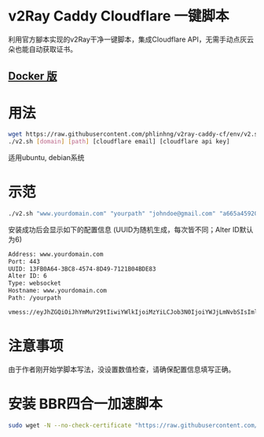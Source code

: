 # v2Ray Caddy Cloudflare 一键脚本
利用官方腳本实现的v2Ray干净一键脚本，集成Cloudflare API，无需手动点灰云朵也能自动获取证书。

## [Docker 版](https://github.com/phlinhng/v2ray-caddy-cf/tree/docker)

# 用法
```sh
wget https://raw.githubusercontent.com/phlinhng/v2ray-caddy-cf/env/v2.sh && chmod +x v2.sh
./v2.sh [domain] [path] [cloudflare email] [cloudflare api key]
```
适用ubuntu, debian系统

# 示范
```sh
./v2.sh "www.yourdomain.com" "yourpath" "johndoe@gmail.com" "a665a45920422f9d417e4867efdc4fb8a04a1f3fff1fa07e998e86f7f7a27ae3"
```
安装成功后会显示如下的配置信息 (UUID为随机生成，每次皆不同；Alter ID默认为6)
```sh
Address: www.yourdomain.com
Port: 443
UUID: 13FB0A64-3BC8-4574-8D49-7121B04BDE83
Alter ID: 6
Type: websocket
Hostname: www.yourdomain.com
Path: /yourpath

vmess://eyJhZGQiOiJhYmMuY29tIiwiYWlkIjoiMzYiLCJob3N0IjoiYWJjLmNvbSIsImlkIjoiRDA0RTczODEtN0Y5Qi00OEYyLTg2QzMtOTQwRjBCNTQ3MEEwIiwibmV0Ijoid3MiLCJwYXRoIjoiL2FiYyIsInBvcnQiOiI0NDMiLCJwcyI6ImFiYy5jb206NDQzIiwidGxzIjoidGxzIiwidHlwZSI6Im5vbmUiLCJ2IjoiMiJ9Cg==
```

# 注意事项
由于作者刚开始学脚本写法，没设置数值检查，请确保配置信息填写正确。

# 安装 BBR四合一加速脚本
```sh
sudo wget -N --no-check-certificate "https://raw.githubusercontent.com/chiakge/Linux-NetSpeed/master/tcp.sh" && chmod +x tcp.sh && ./tcp.sh
```



